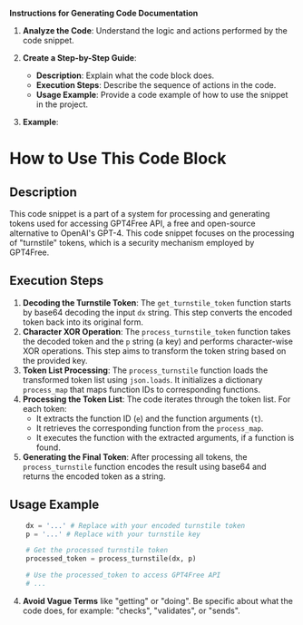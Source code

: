 **Instructions for Generating Code Documentation**

1. **Analyze the Code**: Understand the logic and actions performed by the code snippet.

2. **Create a Step-by-Step Guide**:
    - **Description**: Explain what the code block does.
    - **Execution Steps**: Describe the sequence of actions in the code.
    - **Usage Example**: Provide a code example of how to use the snippet in the project.

3. **Example**:

How to Use This Code Block
=========================================================================================

Description
-------------------------
This code snippet is a part of a system for processing and generating tokens used for accessing GPT4Free API, a free and open-source alternative to OpenAI's GPT-4. This code snippet focuses on the processing of "turnstile" tokens, which is a security mechanism employed by GPT4Free.

Execution Steps
-------------------------
1. **Decoding the Turnstile Token**: The `get_turnstile_token` function starts by base64 decoding the input `dx` string. This step converts the encoded token back into its original form.
2. **Character XOR Operation**: The `process_turnstile_token` function takes the decoded token and the `p` string (a key) and performs character-wise XOR operations. This step aims to transform the token string based on the provided key.
3. **Token List Processing**: The `process_turnstile` function loads the transformed token list using `json.loads`. It initializes a dictionary `process_map` that maps function IDs to corresponding functions.
4. **Processing the Token List**: The code iterates through the token list. For each token:
    - It extracts the function ID (`e`) and the function arguments (`t`).
    - It retrieves the corresponding function from the `process_map`.
    - It executes the function with the extracted arguments, if a function is found.
5. **Generating the Final Token**: After processing all tokens, the `process_turnstile` function encodes the result using base64 and returns the encoded token as a string.

Usage Example
-------------------------

```python
    dx = '...' # Replace with your encoded turnstile token
    p = '...' # Replace with your turnstile key

    # Get the processed turnstile token
    processed_token = process_turnstile(dx, p)

    # Use the processed_token to access GPT4Free API
    # ...
```

4. **Avoid Vague Terms** like "getting" or "doing". Be specific about what the code does, for example: "checks", "validates", or "sends".